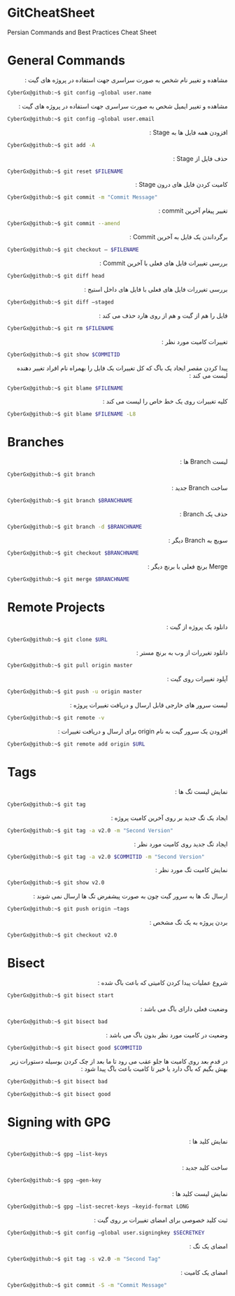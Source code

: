 # GitCheatSheet
Persian Commands and Best Practices Cheat Sheet

# General Commands
<div dir="rtl" align="right" >
 مشاهده و تغییر نام شخص به صورت سراسری جهت استفاده در پروژه های گیت :
</div>

```bash
CyberGx@github:~$ git config —global user.name
```


<div dir="rtl" align="right" >
 مشاهده و تغییر ایمیل شخص به صورت سراسری جهت استفاده در پروژه های گیت :
</div>

```bash
CyberGx@github:~$ git config —global user.email
```

<div dir="rtl" align="right" >
افزودن همه فایل ها به Stage :
</div>

```bash
CyberGx@github:~$ git add -A
```
<div dir="rtl" align="right" >
حذف فایل از Stage :
</div>

```bash
CyberGx@github:~$ git reset $FILENAME
```
<div dir="rtl" align="right" >
کامیت کردن فایل های درون Stage :
</div>

```bash
CyberGx@github:~$ git commit -m "Commit Message"
```

<div dir="rtl" align="right" >
تغییر پیغام آخرین commit :
</div>

```bash
CyberGx@github:~$ git commit --amend
```

<div dir="rtl" align="right" >
برگرداندن یک فایل به آخرین Commit :
</div>

```bash
CyberGx@github:~$ git checkout — $FILENAME
```
<div dir="rtl" align="right" >
بررسی تغییرات فایل های فعلی با آخرین Commit :
</div>

```bash
CyberGx@github:~$ git diff head
```

<div dir="rtl" align="right" >
بررسی تغیررات فایل های فعلی با فایل های داخل استیج :
</div>

```bash
CyberGx@github:~$ git diff —staged
```
<div dir="rtl" align="right" >
فایل را هم از گیت و هم از روی هارد حذف می کند :
</div>

```bash
CyberGx@github:~$ git rm $FILENAME
```
<div dir="rtl" align="right" >
تغییرات کامیت مورد نظر : 
</div>

```bash
CyberGx@github:~$ git show $COMMITID 
```
<div dir="rtl" align="right" >
پیدا کردن مقصر ایجاد یک باگ که کل تغییرات یک فایل را بهمراه نام افراد تغییر دهنده لیست می کند :
</div>

```bash
CyberGx@github:~$ git blame $FILENAME
```
<div dir="rtl" align="right" >
کلیه تغییرات روی یک خط خاص را لیست می کند :
</div>

```bash
CyberGx@github:~$ git blame $FILENAME -L8
```

# Branches
<div dir="rtl" align="right" >
لیست Branch ها :
</div>

```bash
CyberGx@github:~$ git branch
```
<div dir="rtl" align="right" >
ساخت Branch جدید :
</div>

```bash
CyberGx@github:~$ git branch $BRANCHNAME
```
<div dir="rtl" align="right" >
حذف یک Branch :
</div>

```bash
CyberGx@github:~$ git branch -d $BRANCHNAME
```
<div dir="rtl" align="right" >
سویچ به Branch دیگر :
</div>

```bash
CyberGx@github:~$ git checkout $BRANCHNAME
```
<div dir="rtl" align="right" >
Merge برنچ فعلی با برنچ دیگر :
</div>

```bash
CyberGx@github:~$ git merge $BRANCHNAME
```

# Remote Projects
<div dir="rtl" align="right" >
دانلود یک پروژه از گیت :
</div>

```bash
CyberGx@github:~$ git clone $URL
```
<div dir="rtl" align="right" >
دانلود تغیررات از وب به برنچ مستر :
</div>

```bash
CyberGx@github:~$ git pull origin master
```
<div dir="rtl" align="right" >
آپلود تغییرات روی گیت :
</div>

```bash
CyberGx@github:~$ git push -u origin master
```
<div dir="rtl" align="right" >
لیست سرور های خارجی قابل ارسال و دریافت تغییرات پروژه :
</div>

```bash
CyberGx@github:~$ git remote -v
```

<div dir="rtl" align="right" >
افزودن یک سرور گیت به نام origin برای ارسال و دریافت تغییرات :
</div>

```bash
CyberGx@github:~$ git remote add origin $URL
```

# Tags
<div dir="rtl" align="right" >
نمایش لیست تگ ها :
</div>

```bash
CyberGx@github:~$ git tag
```
<div dir="rtl" align="right" >
ایجاد یک تگ جدید بر روی آخرین کامیت پروژه :
</div>

```bash
CyberGx@github:~$ git tag -a v2.0 -m "Second Version"
```
<div dir="rtl" align="right" >
ایجاد تگ جدید روی کامیت مورد نظر :
</div>

```bash
CyberGx@github:~$ git tag -a v2.0 $COMMITID -m "Second Version"
```
<div dir="rtl" align="right" >
نمایش کامیت تگ مورد نظر :
</div>

```bash
CyberGx@github:~$ git show v2.0
```
<div dir="rtl" align="right" >
ارسال تگ ها به سرور گیت چون به صورت پیشفرض تگ ها ارسال نمی شوند :
</div>

```bash
CyberGx@github:~$ git push origin —tags
```
<div dir="rtl" align="right" >
بردن پروژه به یک تگ مشخص : 
</div>

```bash
CyberGx@github:~$ git checkout v2.0
```

# Bisect

<div dir="rtl" align="right" >
شروع عملیات پیدا کردن کامیتی که باعث باگ شده :
</div>

```bash
CyberGx@github:~$ git bisect start
```
<div dir="rtl" align="right" >
وضعیت فعلی دارای باگ می باشد :
</div>

```bash
CyberGx@github:~$ git bisect bad
```
<div dir="rtl" align="right" >
وضعیت در کامیت مورد نظر بدون باگ می باشد :
</div>

```bash
CyberGx@github:~$ git bisect good $COMMITID
```

<div dir="rtl" align="right" >
در قدم بعد روی کامیت ها جلو عقب می رود تا ما بعد از چک کردن بوسیله دستورات زیر بهش بگیم که باگ دارد یا خیر تا کامیت باعث باگ پیدا شود :
</div>

```bash
CyberGx@github:~$ git bisect bad
```

```bash
CyberGx@github:~$ git bisect good
```

# Signing with GPG

<div dir="rtl" align="right" >
نمایش کلید ها :
</div>

```bash
CyberGx@github:~$ gpg —list-keys
```

<div dir="rtl" align="right" >
ساخت کلید جدید :
</div>

```bash
CyberGx@github:~$ gpg —gen-key
```

<div dir="rtl" align="right" >
نمایش لیست کلید ها :
</div>

```bash
CyberGx@github:~$ gpg —list-secret-keys —keyid-format LONG
```

<div dir="rtl" align="right" >
ثبت کلید خصوصی برای امضای تغییرات بر روی گیت :
</div>

```bash
CyberGx@github:~$ git config —global user.signingkey $SECRETKEY
```

<div dir="rtl" align="right" >
امضای یک تگ :
</div>

```bash
CyberGx@github:~$ git tag -s v2.0 -m "Second Tag"
```
<div dir="rtl" align="right" >
امضای یک کامیت :
</div>

```bash
CyberGx@github:~$ git commit -S -m "Commit Message"
```